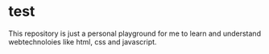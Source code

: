 # test

This repository is just a personal playground for me to learn and understand webtechnoloies like html, css and javascript.

